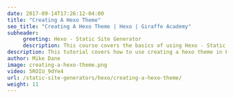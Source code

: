 ```yaml
---
date: 2017-09-14T17:26:12-04:00
title: "Creating A Hexo Theme"
seo_title: "Creating A Hexo Theme | Hexo | Giraffe Academy"
subheader:
     greeting: Hexo - Static Site Generator
     description: This course covers the basics of using Hexo - Static Site Generator. Work your way through the articles and we'll teach you everything you need to know to create a professional and scalable website or blog!
description: This tutorial covers how to use creating a hexo theme in Hexo -  Static Site Generator.
author: Mike Dane
image: creating-a-hexo-theme.png
video: 5ROIU_9dYe4
url: /static-site-generators/hexo/creating-a-hexo-theme/
weight: 11
---
```


